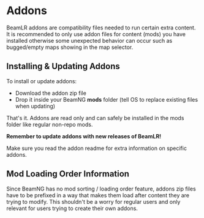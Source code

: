 
# Addons
BeamLR addons are compatibility files needed to run certain extra content. It is recommended to only use addon files for content (mods) you have installed otherwise some unexpected behavior can occur such as bugged/empty maps showing in the map selector.

## Installing & Updating Addons
To install or update addons:
* Download the addon zip file
* Drop it inside your BeamNG **mods** folder (tell OS to replace existing files when updating)

That's it. Addons are read only and can safely be installed in the mods folder like regular non-repo mods.

**Remember to update addons with new releases of BeamLR!**

Make sure you read the addon readme for extra information on specific addons.
## Mod Loading Order Information
Since BeamNG has no mod sorting / loading order feature, addons zip files have to be prefixed in a way that makes them load after content they are trying to modify. This shouldn't be a worry for regular users and only relevant for users trying to create their own addons. 
